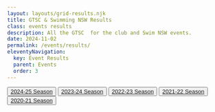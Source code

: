 ```yaml
---
layout: layouts/grid-results.njk
title: GTSC & Swimming NSW Results
class: events results
description: All the GTSC  for the club and Swim NSW events.
date: 2024-11-02
permalink: /events/results/
eleventyNavigation:
  key: Event Results
  parent: Events
  order: 3
---
```

<div class="buttonnavwrapperoutside">
<div class="buttonnavwrapper">
<button><a href="#2024-25" title="{{ title }} 2024-25 Season" alt="{{ title }} 2024-25 Season">2024-25 Season</a></button>
<button><a href="#2023-24" title="{{ title }} 2024-25 Season" alt="{{ title }} 2023-24 Season">2023-24 Season</a></button>
<button><a href="#2022-23" title="{{ title }} 2024-25 Season" alt="{{ title }} 2022-23 Season">2022-23 Season</a></button>
<button><a href="#2021-22" title="{{ title }} 2024-25 Season" alt="{{ title }} 2021-22 Season">2021-22 Season</a></button>
<button><a href="#2020_21" title="{{ title }} 2024-25 Season" alt="{{ title }} 2020-21 Season">2020-21 Season</a></button>
</div>
</div>